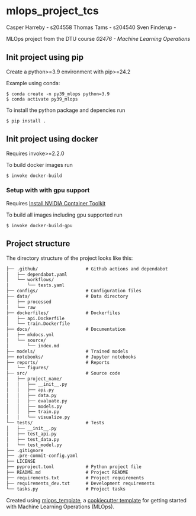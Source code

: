# mlops_project_tcs

Casper Harreby - s204558
Thomas Tams - s204540
Sven Finderup - 

MLOps project from the DTU course *02476 - Machine Learning Operations*

## Init project using pip

Create a python>=3.9 environment with pip>=24.2

Example using conda:
```
$ conda create -n py39_mlops python=3.9
$ conda activate py39_mlops
```

To install the python package and depencies run
```
$ pip install .
```



## Init project using docker

Requires invoke>=2.2.0

To build docker images run
```
$ invoke docker-build
```

### Setup with with gpu support

Requires [Install NVIDIA Container Toolkit](https://docs.nvidia.com/datacenter/cloud-native/container-toolkit/latest/install-guide.html)

To build all images including gpu supported run
```
$ invoke docker-build-gpu
```


## Project structure

The directory structure of the project looks like this:
```txt
├── .github/                  # Github actions and dependabot
│   ├── dependabot.yaml
│   └── workflows/
│       └── tests.yaml
├── configs/                  # Configuration files
├── data/                     # Data directory
│   ├── processed
│   └── raw
├── dockerfiles/              # Dockerfiles
│   ├── api.Dockerfile
│   └── train.Dockerfile
├── docs/                     # Documentation
│   ├── mkdocs.yml
│   └── source/
│       └── index.md
├── models/                   # Trained models
├── notebooks/                # Jupyter notebooks
├── reports/                  # Reports
│   └── figures/
├── src/                      # Source code
│   ├── project_name/
│   │   ├── __init__.py
│   │   ├── api.py
│   │   ├── data.py
│   │   ├── evaluate.py
│   │   ├── models.py
│   │   ├── train.py
│   │   └── visualize.py
└── tests/                    # Tests
│   ├── __init__.py
│   ├── test_api.py
│   ├── test_data.py
│   └── test_model.py
├── .gitignore
├── .pre-commit-config.yaml
├── LICENSE
├── pyproject.toml            # Python project file
├── README.md                 # Project README
├── requirements.txt          # Project requirements
├── requirements_dev.txt      # Development requirements
└── tasks.py                  # Project tasks
```


Created using [mlops_template](https://github.com/SkafteNicki/mlops_template),
a [cookiecutter template](https://github.com/cookiecutter/cookiecutter) for getting
started with Machine Learning Operations (MLOps).
